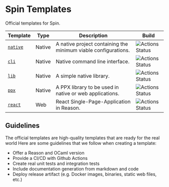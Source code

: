 # Spin Templates

Official templates for Spin.

| Template             | Type   | Description                                                    | Build                                                                                   |
|----------------------|--------|----------------------------------------------------------------|-----------------------------------------------------------------------------------------|
| [`native`](./native) | Native | A native project containing the minimum viable configurations. | ![Actions Status](https://github.com/tmattio/spin-templates/workflows/native/badge.svg) |
| [`cli`](./cli)       | Native | Native command line interface.                                 | ![Actions Status](https://github.com/tmattio/spin-templates/workflows/cli/badge.svg)    |
| [`lib`](./lib)       | Native | A simple native library.                                       | ![Actions Status](https://github.com/tmattio/spin-templates/workflows/lib/badge.svg)    |
| [`ppx`](./ppx)       | Native | A PPX library to be used in native or web applications.        | ![Actions Status](https://github.com/tmattio/spin-templates/workflows/ppx/badge.svg)    |
| [`react`](./react)   | Web    | React Single-Page-Application in Reason.                       | ![Actions Status](https://github.com/tmattio/spin-templates/workflows/react/badge.svg)  |

## Guidelines

The official templates are high-quality templates that are ready for the real world
Here are some guidelines that we follow when creating a template:

- Offer a Reason and OCaml version
- Provide a CI/CD with Github Actions
- Create real unit tests and integration tests
- Include documentation generation from markdown and code
- Deploy release artifact (e.g. Docker images, binaries, static web files, etc.)
